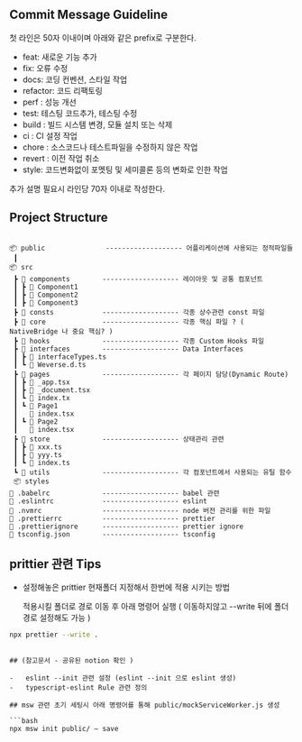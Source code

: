 ## Commit Message Guideline

첫 라인은 50자 이내이며 아래와 같은 prefix로 구분한다.

- feat: 새로운 기능 추가
- fix: 오류 수정
- docs: 코딩 컨벤션, 스타일 작업
- refactor: 코드 리팩토링
- perf : 성능 개선
- test: 테스팅 코드추가, 테스팅 수정
- build : 빌드 시스템 변경, 모듈 설치 또는 삭제
- ci : CI 설정 작업
- chore : 소스코드나 테스트파일을 수정하지 않은 작업
- revert : 이전 작업 취소
- style: 코드변화없이 포멧팅 및 세미콜론 등의 변화로 인한 작업

추가 설명 필요시 라인당 70자 이내로 작성한다.

## Project Structure

```

📦 public               ------------------- 어플리케이션에 사용되는 정적파일들
 ┃
📦 src
 ┣ 📂 components        ------------------- 레이아웃 및 공통 컴포넌트
 ┃ ┣ 📂 Component1
 ┃ ┣ 📂 Component2
 ┃ ┣ 📂 Component3
 ┣ 📂 consts            ------------------- 각종 상수관련 const 파일
 ┣ 📂 core              ------------------- 각종 핵심 파일 ? ( NativeBridge 나 중요 핵심? )
 ┣ 📂 hooks             ------------------- 각종 Custom Hooks 파일
 ┣ 📂 interfaces        ------------------- Data Interfaces
 ┃ ┣ 📜 interfaceTypes.ts
 ┃ ┗ 📜 Weverse.d.ts
 ┣ 📂 pages             ------------------- 각 페이지 담당(Dynamic Route)
 ┃ ┣ 📜 _app.tsx
 ┃ ┣ 📜 _document.tsx
 ┃ ┗ 📜 index.tx
 ┃ ┗ 📂 Page1
 ┃   📜 index.tsx
 ┃ ┗ 📂 Page2
 ┃   📜 index.tsx
 ┣ 📂 store             ------------------- 상태관리 관련
 ┃ ┣ 📜 xxx.ts
 ┃ ┣ 📜 yyy.ts
 ┃ ┗ 📜 index.ts
 ┗ 📂 utils             ------------------- 각 컴포넌트에서 사용되는 유틸 함수
 📦 styles
📜 .babelrc             ------------------- babel 관련
📜 .eslintrc            ------------------- eslint
📜 .nvmrc               ------------------- node 버전 관리를 위한 파일
📜 .prettierrc          ------------------- prettier
📜 .prettierignore      ------------------- prettier ignore
📜 tsconfig.json        ------------------- tsconfig
```

## prittier 관련 Tips

- 설정해놓은 prittier 현재폴더 지정해서 한번에 적용 시키는 방법

  적용시킬 폴더로 경로 이동 후 아래 명령어 실행 ( 이동하지않고 --write 뒤에 폴더 경로 설정해도 가능 )

```bash
npx prettier --write .
```

````

## (참고문서 - 공유된 notion 확인 )

-   eslint --init 관련 설정 (eslint --init 으로 eslint 생성)
-   typescript-eslint Rule 관련 정의

## msw 관련 초기 세팅시 아래 명령어를 통해 public/mockServiceWorker.js 생성

```bash
npx msw init public/ — save
````
